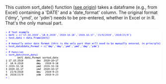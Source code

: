 This custom sort_date() function ([see origin](https://twitter.com/SauChin_Chen/status/1187550520774279168)) takes a dataframe (e.g., from Excel) containing a 'DATE' and a 'date_format' column. The original format ('dmy', 'ymd', or 'ydm') needs to be pre-entered, whether in Excel or in R. That's the only manual part.

![Example](https://github.com/pablobernabeu/date-converter/blob/master/dates.png)
